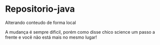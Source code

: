 # Repositorio-java

Alterando conteudo de forma local

A mudança é sempre dificil, porém como disse chico science um passo a frente e você não está mais no mesmo lugar!
